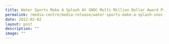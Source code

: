 ```yaml
---
title: Water Sports Make A Splash At SNOC Multi Million Dollar Award Presentation
permalink: /media-centre/media-release/water-sports-make-a-splash-snoc-multi-million-dollar-award-presentation/
date: 2012-02-02
layout: post
description: ""
image: ""
---
```

